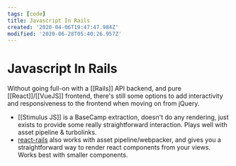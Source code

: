 ```yaml
---
tags: [code]
title: Javascript In Rails
created: '2020-04-06T19:47:47.984Z'
modified: '2020-06-28T05:40:26.957Z'
---
```


# Javascript In Rails

Without going full-on with a [[Rails]] API backend, and pure [[React]]/[[VueJS]] frontend, there's still some options to add interactivity and responsiveness to the frontend when moving on from jQuery.

- [[Stimulus JS]] is a BaseCamp extraction, doesn't do any rendering, just exists to provide some really straightforward interaction. Plays well with asset pipeline & turbolinks.
- [react-rails](https://github.com/reactjs/react-rails) also works with asset pipeline/webpacker, and gives you a straightforward way to render react components from your views. Works best with smaller components.

